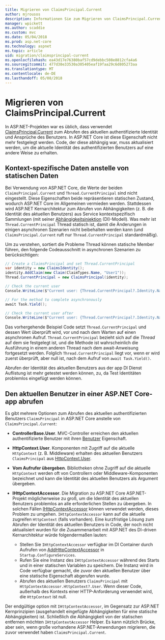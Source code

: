```yaml
---
title: Migrieren von ClaimsPrincipal.Current
author: mjrousos
description: Informationen Sie zum Migrieren von ClaimsPrincipal.Current zum Abrufen des aktuellen authentifizierten Benutzers Identität und Ansprüche in ASP.NET Core.
manager: wpickett
ms.author: scaddie
ms.custom: mvc
ms.date: 05/04/2018
ms.prod: asp.net-core
ms.technology: aspnet
ms.topic: article
uid: migration/claimsprincipal-current
ms.openlocfilehash: ea43d17e76380baf57cd9debbc508e8812cfa4a6
ms.sourcegitcommit: 477d38e33530a305405eaf19faa29c6d805273aa
ms.translationtype: MT
ms.contentlocale: de-DE
ms.lasthandoff: 05/08/2018
---
```

# <a name="migrate-from-claimsprincipalcurrent"></a>Migrieren von ClaimsPrincipal.Current

In ASP.NET-Projekten war es üblich, dass verwendet [ClaimsPrincipal.Current](/dotnet/api/system.security.claims.claimsprincipal.current) zum Abrufen des aktuellen authentifizierte Identität und Ansprüche des Benutzers. In ASP.NET Core ist diese Eigenschaft nicht mehr festgelegt werden. Code, der diese abhängig war, muss aktualisiert werden, um die aktuelle Identität des authentifizierten Benutzers auf eine andere Weise zu erhalten.

## <a name="context-specific-data-instead-of-static-data"></a>Kontext-spezifische Daten anstelle von statischen Daten

Bei Verwendung von ASP.NET Core, die Werte der beiden `ClaimsPrincipal.Current` und `Thread.CurrentPrincipal` sind nicht eingestellt. Diese Eigenschaften beide repräsentieren statischen Zustand, wodurch ASP.NET Core im Allgemeinen vermieden werden. Stattdessen wird ASP.NET Kernarchitektur zum Abrufen von Abhängigkeiten (z. B. die Identität des aktuellen Benutzers) aus Service kontextspezifisch Sammlungen (mit seiner [Abhängigkeitsinjektion](xref:fundamentals/dependency-injection) (DI)-Modell). Was mehr ist `Thread.CurrentPrincipal` Thread statisch ist, damit die Änderungen in einigen asynchronen Szenarien nicht beibehalten werden kann (und `ClaimsPrincipal.Current` ruft nur `Thread.CurrentPrincipal` standardmäßig).

Um zu verstehen, sortiert die Probleme Thread können statische Member führen, den folgende Codeausschnitt in asynchronen Szenarien zu berücksichtigen:

```csharp
// Create a ClaimsPrincipal and set Thread.CurrentPrincipal
var identity = new ClaimsIdentity();
identity.AddClaim(new Claim(ClaimTypes.Name, "User1"));
Thread.CurrentPrincipal = new ClaimsPrincipal(identity);

// Check the current user
Console.WriteLine($"Current user: {Thread.CurrentPrincipal?.Identity.Name}");

// For the method to complete asynchronously
await Task.Yield();

// Check the current user after
Console.WriteLine($"Current user: {Thread.CurrentPrincipal?.Identity.Name}");
```

Das vorhergehende Beispiel Code setzt `Thread.CurrentPrincipal` und dessen Wert überprüft wird, vor und nach dem Warten auf einen asynchronen Aufruf. `Thread.CurrentPrincipal` bezieht sich auf die *Thread* auf dem sie festgelegt ist, und die Methode ist wahrscheinlich die Ausführung in einem anderen Thread nach dem await-Anweisung fortgesetzt werden. Folglich `Thread.CurrentPrincipal` liegt vor, wenn er wird zuerst überprüft, aber null ist, nach dem Aufruf von `await Task.Yield()`.

Abrufen der Identität des aktuellen Benutzers aus der app DI Dienst Auflistung ist mehr getestet werden können, zu, da Test Identitäten problemlos eingefügt werden können.

## <a name="retrieve-the-current-user-in-an-aspnet-core-app"></a>Den aktuellen Benutzer in einer ASP.NET Core-app abrufen

Es gibt mehrere Optionen zum Abrufen des aktuellen authentifizierten Benutzers `ClaimsPrincipal` in ASP.NET Core anstelle von `ClaimsPrincipal.Current`:

* **ControllerBase.User**. MVC-Controller erreichen den aktuellen authentifizierte Benutzer mit ihren [Benutzer](/dotnet/api/microsoft.aspnetcore.mvc.controllerbase.user) Eigenschaft.
* **HttpContext.User**. Komponenten mit Zugriff auf die aktuelle `HttpContext` (z. B. Middleware) erhalten des aktuellen Benutzers `ClaimsPrincipal` aus [HttpContext.User](/dotnet/api/microsoft.aspnetcore.http.httpcontext.user).
* **Vom Aufrufer übergeben**. Bibliotheken ohne Zugriff auf die aktuelle `HttpContext` werden oft von Controllern oder Middleware-Komponenten bezeichnet und kann die Identität des aktuellen Benutzers als Argument übergeben.
* **IHttpContextAccessor**. Die Migration zu ASP.NET Core ASP.NET-Projekt möglicherweise zu groß, um die Identität des aktuellen Benutzers problemlos an alle erforderlichen Stellen zu übergeben. In solchen Fällen [IHttpContextAccessor](/dotnet/api/microsoft.aspnetcore.http.ihttpcontextaccessor) können verwendet werden, dieses Problem zu umgehen. `IHttpContextAccessor` kann auf die aktuelle zugreifen `HttpContext` (falls vorhanden). Eine kurzfristige Lösung zum Abrufen der Identität des aktuellen Benutzers in Code, der noch nicht aktualisiert wurden für die Zusammenarbeit mit ASP.NET des DI-driven Kernarchitektur würde folgendermaßen lauten:

  * Stellen Sie `IHttpContextAccessor` verfügbar im DI Container durch Aufrufen von [AddHttpContextAccessor](https://github.com/aspnet/Hosting/issues/793) in `Startup.ConfigureServices`.
  * Rufen Sie eine Instanz des `IHttpContextAccessor` während des Starts und in einer statischen Variablen zu speichern. Die Instanz wird in Code verfügbar gemacht, die zuvor den aktuellen Benutzer über eine statische Eigenschaft abgerufen wurde.
  * Abrufen des aktuellen Benutzers `ClaimsPrincipal` mit `HttpContextAccessor.HttpContext?.User`. Wenn dieser Code, außerhalb des Kontexts einer HTTP-Anforderung verwendet wird, die `HttpContext` ist null.

Der endgültige option mit `IHttpContextAccessor`, im Gegensatz zur ASP.NET Kernprinzipien (ausgehandelt eingefügte Abhängigkeiten für eine statische Abhängigkeiten) ist. Schließlich die Abhängigkeit von der statischen entfernen möchten `IHttpContextAccessor` Helper. Es kann nützlich Brücke, aber sein, wenn große vorhandene ASP.NET-Anwendungen migrieren, die zuvor verwendet haben `ClaimsPrincipal.Current`.
